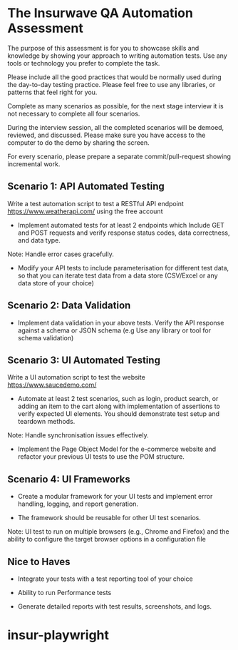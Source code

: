 # The Insurwave QA Automation Assessment 

The purpose of this assessment is for you to showcase skills and knowledge by showing your approach to writing automation tests.  Use any tools or technology you prefer to complete the task.
 
Please include all the good practices that would be normally used during the day-to-day testing practice. Please feel free to use any libraries, or patterns that feel right for you.

Complete as many scenarios as possible, for the next stage interview it is not necessary to complete all four scenarios.

During the interview session, all the completed scenarios will be demoed, reviewed, and discussed. Please make sure you have access to the computer to do the demo by sharing the screen.

For every scenario, please prepare a separate commit/pull-request showing incremental work.

## Scenario 1: API Automated Testing

Write a test automation script to test a RESTful API endpoint https://www.weatherapi.com/ using the free account

* Implement automated tests for at least 2 endpoints which Include GET and POST requests and verify response status codes, data correctness, and data type.

Note: Handle error cases gracefully.

*  Modify your API tests to include parameterisation for different test data, so that you can iterate test data from a data store (CSV/Excel or any data store of your choice)


## Scenario 2: Data Validation

* Implement data validation in your above tests. Verify the API response against a schema or JSON schema (e.g Use any library or tool for schema validation)

 
## Scenario 3: UI Automated Testing

Write a UI automation script to test the website https://www.saucedemo.com/

* Automate at least 2 test scenarios, such as login, product search, or adding an item to the cart along with implementation of assertions to verify expected UI elements. You should demonstrate test setup and teardown methods.

Note: Handle synchronisation issues effectively.

* Implement the Page Object Model for the e-commerce website and refactor your previous UI tests to use the POM structure.

 
## Scenario 4: UI Frameworks

* Create a modular framework for your UI tests and implement error handling, logging, and report generation.

* The framework should be reusable for other UI test scenarios.

Note: UI test to run on multiple browsers (e.g., Chrome and Firefox) and the ability to configure the target browser options in a configuration file


## Nice to Haves

* Integrate your tests with a test reporting tool of your choice

* Ability to run Performance tests

* Generate detailed reports with test results, screenshots, and logs.
# insur-playwright
